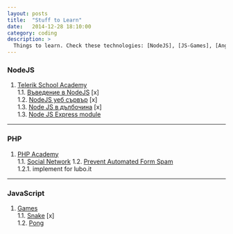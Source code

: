```yaml
---
layout: posts
title:  "Stuff to Learn"
date:   2014-12-28 18:10:00
category: coding
description: >
  Things to learn. Check these technologies: [NodeJS], [JS-Games], [AngularJS], [PHP Academy]
---
```


### NodeJS

1. [Telerik School Academy](https://www.youtube.com/playlist?list=PLF4lVL1sPDSmiF3qBNkxOcAQOsGFMJhSd)  
1.1. [Въведение в NodeJS](https://www.youtube.com/watch?v=kqhTrYr0lOw) [x]  
1.2. [NodeJS уеб сървър](https://www.youtube.com/watch?v=OQM7HptXBXA) [x]  
1.3. [Node JS в дълбочина](https://www.youtube.com/watch?v=qlNz_mrPni0&index=3&list=PLF4lVL1sPDSmiF3qBNkxOcAQOsGFMJhSd) [x]  
1.3. [Node JS Express module](https://www.youtube.com/watch?v=tv3DsYIxU8c)

---

### PHP

1. [PHP Academy](https://www.youtube.com/channel/UCpOIUW62tnJTtpWFABxWZ8g)  
1.1. [Social Network](https://www.youtube.com/playlist?list=PLfdtiltiRHWEGcgVaEZQGoCNN4ye-5Hrc)
1.2. [Prevent Automated Form Spam](https://www.youtube.com/watch?v=rYBomZIzrS4)  
1.2.1. implement for lubo.it

---

### JavaScript

1. [Games](https://www.youtube.com/playlist?list=PLDu4C7CHISoKbi-do2VKUfS6cv36C57y4)  
1.1. [Snake](https://www.youtube.com/watch?v=uU5YPIvJ24Y) [x]  
1.2. [Pong](https://www.youtube.com/watch?v=KApAJhkkqkA)  
